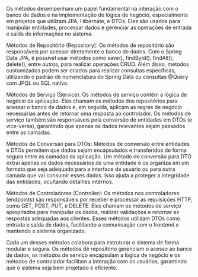 
Os métodos desempenham um papel fundamental na interação com o banco de dados e na implementação de lógica de negócio, especialmente em projetos que utilizam JPA, Hibernate, e DTOs. Eles são usados para manipular entidades, processar dados e gerenciar as operações de entrada e saída de informações no sistema.

Métodos de Repositório (Repository): Os métodos de repositório são responsáveis por acessar diretamente o banco de dados. Com o Spring Data JPA, é possível usar métodos como save(), findById(), findAll(), delete(), entre outros, para realizar operações CRUD. Além disso, métodos customizados podem ser criados para realizar consultas específicas, utilizando o padrão de nomenclatura do Spring Data ou consultas @Query com JPQL ou SQL nativo.

Métodos de Serviço (Service): Os métodos de serviço contêm a lógica de negócio da aplicação. Eles chamam os métodos dos repositórios para acessar o banco de dados e, em seguida, aplicam as regras de negócio necessárias antes de retornar uma resposta ao controlador. Os métodos de serviço também são responsáveis pela conversão de entidades em DTOs (e vice-versa), garantindo que apenas os dados relevantes sejam passados entre as camadas.

Métodos de Conversão para DTOs: Métodos de conversão entre entidades e DTOs permitem que dados sejam encapsulados e transferidos de forma segura entre as camadas da aplicação. Um método de conversão para DTO extrai apenas os dados necessários de uma entidade e os organiza em um formato que seja adequado para a interface de usuário ou para outra camada que vai consumir esses dados. Isso ajuda a proteger a integridade das entidades, ocultando detalhes internos.

Métodos de Controladores (Controller): Os métodos nos controladores (endpoints) são responsáveis por receber e processar as requisições HTTP, como GET, POST, PUT, e DELETE. Eles chamam os métodos de serviço apropriados para manipular os dados, realizar validações e retornar as respostas adequadas aos clientes. Esses métodos utilizam DTOs como entrada e saída de dados, facilitando a comunicação com o frontend e mantendo o sistema organizado.

Cada um desses métodos colabora para estruturar o sistema de forma modular e segura. Os métodos de repositório gerenciam o acesso ao banco de dados, os métodos de serviço encapsulam a lógica de negócio e os métodos de controlador facilitam a interação com os usuários, garantindo que o sistema seja bem projetado e eficiente.